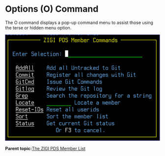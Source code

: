 # Options \(O\) Command

The O command displays a pop-up command menu to assist those using the terse or hidden menu option.

![](media/img(70).png)

**Parent topic:**[The ZIGI PDS Member List](zOS_ISPF_Git_Interface_Users_Guide_V3R0_the_zigi_pds_member_list.md)

